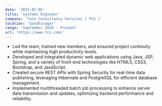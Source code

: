 ```yaml
---
date: '2023-07-05'
title: 'Systems Engineer'
company: 'Tata Consultancy Services ( TCS )'
location: 'Gandhinagar'
range: 'September 2020 - Present'
url: 'https://www.tcs.com/'
---
```

- Led the team, trained new members, and ensured project continuity while maintaining high productivity levels.
- Developed and integrated dynamic web applications using Java, JSP, Spring, and a variety of front-end technologies like HTML5, CSS3, Bootstrap, and JavaScript.
- Created secure REST APIs with Spring Security for real-time data publishing, leveraging Hibernate and PostgreSQL for efficient database management.
- Implemented multithreaded batch job processing to enhance server data transmission and updates, optimizing backend performance and reliability.